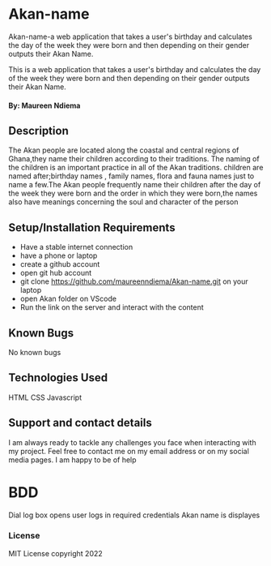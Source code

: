 # Akan-name

Akan-name-a web application that takes a user's birthday and calculates the day of the week they were born and then depending on their gender outputs their Akan Name.

This is a web application that takes a user's birthday and calculates the day of the week they were born and then depending on their gender outputs their Akan Name.

#### By: **Maureen Ndiema**

## Description
The Akan people are located along the coastal and central regions of Ghana,they name their children according to their traditions. The naming of the children is an important practice in all of the Akan traditions.
children are named after;birthday names , family names, flora and fauna names just to name a few.The Akan people frequently name their children after the day of the week they were born and the order in which they were born,the names also have meanings concerning the soul and character of the person

## Setup/Installation Requirements
* Have a stable internet connection
* have a phone or laptop
* create a github account
* open git hub account
* git clone https://github.com/maureenndiema/Akan-name.git on your laptop
* open Akan folder on VScode
* Run the link on the server and interact with the content
## Known Bugs
No known bugs
## Technologies Used
HTML
CSS
Javascript
## Support and contact details
I am always ready to tackle any challenges you face when interacting  with my project. Feel free to contact me on my email address or on my social media pages. I am happy to be of help
# BDD
Dial log box opens
user logs in required credentials
Akan name is displayes
### License
MIT License copyright 2022 
